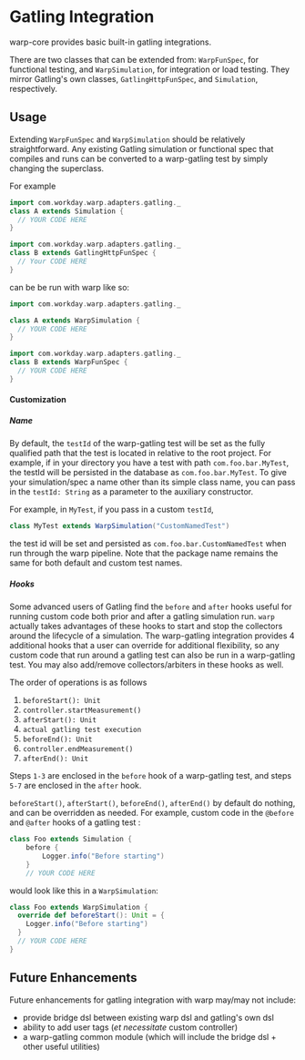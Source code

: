 # Gatling Integration

warp-core provides basic built-in gatling integrations.
 
 
 
There are two classes that can be extended from: `WarpFunSpec`, for functional testing, and `WarpSimulation`, for integration or load testing. They mirror Gatling's own classes, `GatlingHttpFunSpec`, and `Simulation`, respectively.

## Usage

Extending `WarpFunSpec` and `WarpSimulation` should be relatively straightforward. Any existing Gatling simulation or functional spec that compiles and runs can be converted to a warp-gatling test by simply changing the superclass. 

For example

```scala
import com.workday.warp.adapters.gatling._
class A extends Simulation {
  // YOUR CODE HERE
}
```
```scala
import com.workday.warp.adapters.gatling._
class B extends GatlingHttpFunSpec {
  // Your CODE HERE
}
```

can be be run with warp like so:

```scala
import com.workday.warp.adapters.gatling._

class A extends WarpSimulation {
  // YOUR CODE HERE
}
```
```scala
import com.workday.warp.adapters.gatling._
class B extends WarpFunSpec {
  // YOUR CODE HERE
}
``` 

#### Customization

##### Name

By default, the `testId` of the warp-gatling test will be set as the fully qualified path that the test is located in relative to the root project. For example, if in your directory you have a test with path `com.foo.bar.MyTest`, the testId will be persisted in the database as `com.foo.bar.MyTest`. To give your simulation/spec a name other than its simple class name, you can pass in the `testId: String` as a parameter to the auxiliary constructor.

For example, in `MyTest`, if you pass in a custom `testId`,

```scala
class MyTest extends WarpSimulation("CustomNamedTest")
```

the test id will be set and persisted as `com.foo.bar.CustomNamedTest` when run through the warp pipeline. Note that the package name remains the same for both default and custom test names.

##### Hooks

Some advanced users of Gatling find the `before` and `after` hooks useful for running custom code both prior and after a gatling simulation run. `warp` actually takes advantages of these hooks to start and stop the collectors around the lifecycle of a simulation. The warp-gatling integration provides 4 additional hooks that a user can override for additional flexibility, so any custom code that run around a gatling test can also be run in a warp-gatling test. You may also add/remove collectors/arbiters in these hooks as well.

The order of operations is as follows

1. `beforeStart(): Unit`
2. `controller.startMeasurement()`
3. `afterStart(): Unit`
4. `actual gatling test execution`
5. `beforeEnd(): Unit`
6. `controller.endMeasurement()`
7. `afterEnd(): Unit`

Steps `1-3` are enclosed in the `before` hook of a warp-gatling test, and steps `5-7` are enclosed in the `after` hook.

`beforeStart()`, `afterStart()`, `beforeEnd()`, `afterEnd()` by default do nothing, and can be overridden as needed. For example, custom code in the `@before` and `@after` hooks of a gatling test :

```scala
class Foo extends Simulation {
    before {
        Logger.info("Before starting")
    }
    // YOUR CODE HERE
```

would look like this in a `WarpSimulation`:

```scala
class Foo extends WarpSimulation {
  override def beforeStart(): Unit = {
    Logger.info("Before starting")
  }
  // YOUR CODE HERE
}
```


## Future Enhancements

Future enhancements for gatling integration with warp may/may not include:

- provide bridge dsl between existing warp dsl and gatling's own dsl 
- ability to add user tags (*et necessitate* custom controller)
- a warp-gatling common module (which will include the bridge dsl + other useful utilities)
